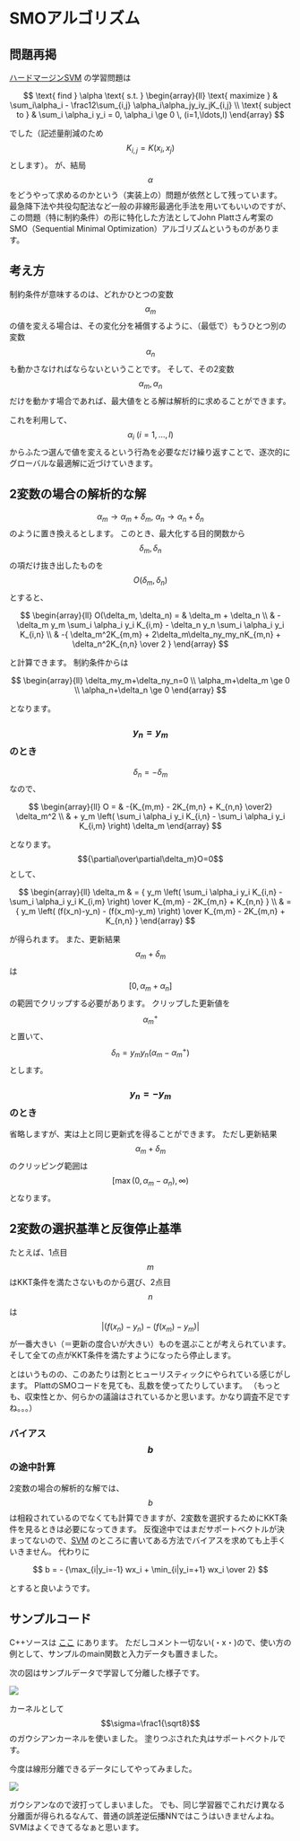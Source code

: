 # SMOアルゴリズム

## 問題再掲

[ハードマージンSVM](SVM) の学習問題は

$$
\text{ find } \alpha \text{ s.t. }
\begin{array}{ll}
\text{ maximize }
& \sum_i\alpha_i - \frac12\sum_{i,j} \alpha_i\alpha_jy_iy_jK_{i,j} \\
\text{ subject to }
& \sum_i \alpha_i y_i = 0, \alpha_i \ge 0 \, (i=1,\ldots,l)
\end{array}
$$

でした（記述量削減のため $$K_{i,j}=K(x_i,x_j)$$ とします）。
が、結局 $$\alpha$$ をどうやって求めるのかという（実装上の）問題が依然として残っています。
最急降下法や共役勾配法など一般の非線形最適化手法を用いてもいいのですが、この問題（特に制約条件）の形に特化した方法としてJohn Plattさん考案のSMO（Sequential Minimal Optimization）アルゴリズムというものがあります。

## 考え方

制約条件が意味するのは、どれかひとつの変数 $$ \alpha_m $$ の値を変える場合は、その変化分を補償するように、（最低で）もうひとつ別の変数 $$ \alpha_n $$ も動かさなければならないということです。
そして、その2変数 $$ \alpha_m, \alpha_n $$ だけを動かす場合であれば、最大値をとる解は解析的に求めることができます。

これを利用して、 $$ \alpha_i \ (i=1,\ldots,l) $$ からふたつ選んで値を変えるという行為を必要なだけ繰り返すことで、逐次的にグローバルな最適解に近づけていきます。

## 2変数の場合の解析的な解

$$\alpha_m \rightarrow \alpha_m+\delta_m, \ \alpha_n \rightarrow \alpha_n+\delta_n$$ のように置き換えるとします。
このとき、最大化する目的関数から $$\delta_m, \delta_n$$ の項だけ抜き出したものを $$O(\delta_m, \delta_n)$$ とすると、

$$
\begin{array}{ll}
O(\delta_m, \delta_n) =
& \delta_m + \delta_n  \\
& - \delta_m y_m \sum_i \alpha_i y_i K_{i,m} -
    \delta_n y_n \sum_i \alpha_i y_i K_{i,n}  \\
& -{ \delta_m^2K_{m,m} + 2\delta_m\delta_ny_my_nK_{m,n} + \delta_n^2K_{n,n} \over 2 }
\end{array}
$$

と計算できます。
制約条件からは

$$
\begin{array}{ll}
\delta_my_m+\delta_ny_n=0 \\
\alpha_m+\delta_m \ge 0 \\
\alpha_n+\delta_n \ge 0
\end{array}
$$

となります。

### $$y_n=y_m$$ のとき

$$\delta_n=-\delta_m$$ なので、

$$
\begin{array}{ll}
O =
& -{K_{m,m} - 2K_{m,n} + K_{n,n} \over2} \delta_m^2  \\
& + y_m \left(
        \sum_i \alpha_i y_i K_{i,n} - \sum_i \alpha_i y_i K_{i,m}
        \right) \delta_m
\end{array}
$$

となります。
$${\partial\over\partial\delta_m}O=0$$ として、

$$
\begin{array}{ll}
\delta_m
& = { y_m \left(
          \sum_i \alpha_i y_i K_{i,n} - \sum_i \alpha_i y_i K_{i,m}
          \right)
      \over K_{m,m} - 2K_{m,n} + K_{n,n} }  \\
& = { y_m \left(
          (f(x_n)-y_n) - (f(x_m)-y_m)
          \right)
      \over K_{m,m} - 2K_{m,n} + K_{n,n} }
\end{array}
$$

が得られます。
また、更新結果 $$\alpha_m+\delta_m$$ は $$ [0,\alpha_m+\alpha_n] $$ の範囲でクリップする必要があります。
クリップした更新値を $$\alpha_m^+$$ と置いて、
 $$\delta_n = y_my_n(\alpha_m-\alpha_m^+)$$ とします。

### $$y_n=-y_m$$ のとき

省略しますが、実は上と同じ更新式を得ることができます。
ただし更新結果 $$\alpha_m+\delta_m$$ のクリッピング範囲は $$ [\max(0,\alpha_m-\alpha_n),\infty) $$ となります。

## 2変数の選択基準と反復停止基準

たとえば、1点目 $$m$$ はKKT条件を満たさないものから選び、2点目 $$n$$ は
$$|(f(x_n)-y_n) - (f(x_m)-y_m)| $$ が一番大きい（＝更新の度合いが大きい）ものを選ぶことが考えられています。
そして全ての点がKKT条件を満たすようになったら停止します。

とはいうものの、このあたりは割とヒューリスティックにやられている感じがします。
PlattのSMOコードを見ても、乱数を使ってたりしています。
（もっとも、収束性とか、何らかの議論はされているかと思います。かなり調査不足ですね。。。）

### バイアス $$b$$ の途中計算

2変数の場合の解析的な解では、 $$b$$ は相殺されているのでなくても計算できますが、2変数を選択するためにKKT条件を見るときは必要になってきます。
反復途中ではまだサポートベクトルが決まってないので、[SVM](SVM) のところに書いてある方法でバイアスを求めても上手くいきません。
代わりに

$$
b = - {\max_{i|y_i=-1} wx_i + \min_{i|y_i=+1} wx_i \over 2}
$$

とすると良いようです。

## サンプルコード

C++ソースは [ここ](https://github.com/convexbrain/studynotes/tree/master/sandbox/SVM/hardmargin) にあります。
ただしコメント一切ない(・x・)ので、使い方の例として、サンプルのmain関数と入力データも置きました。

次の図はサンプルデータで学習して分離した様子です。

![](sample.gif)

カーネルとして $$\sigma=\frac1{\sqrt8}$$ のガウシアンカーネルを使いました。
塗りつぶされた丸はサポートベクトルです。

今度は線形分離できるデータにしてやってみました。

![](linear.gif)

ガウシアンなので波打ってしまいました。
でも、同じ学習器でこれだけ異なる分離面が得られるなんて、普通の誤差逆伝播NNではこうはいきませんよね。
SVMはよくできてるなぁと思います。

